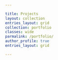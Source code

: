 ```yaml
---

title: Projects
layout: collection
entries_layout: grid
collection: portfolio
classes: wide
parmalink: /portfolio/
author_profile: true
entries_layout: grid

---
```


